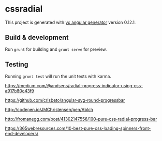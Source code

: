 # cssradial

This project is generated with [yo angular generator](https://github.com/yeoman/generator-angular)
version 0.12.1.

## Build & development

Run `grunt` for building and `grunt serve` for preview.

## Testing

Running `grunt test` will run the unit tests with karma.


https://medium.com/@andsens/radial-progress-indicator-using-css-a917b80c43f9

https://github.com/crisbeto/angular-svg-round-progressbar

http://codepen.io/JMChristensen/pen/Ablch

http://fromanegg.com/post/41302147556/100-pure-css-radial-progress-bar

https://365webresources.com/10-best-pure-css-loading-spinners-front-end-developers/
